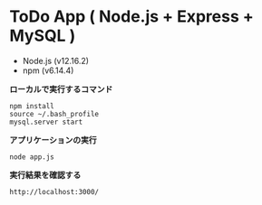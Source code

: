 # ToDo App ( Node.js + Express + MySQL )

- Node.js (v12.16.2)
- npm (v6.14.4)

**ローカルで実行するコマンド**
```
npm install
source ~/.bash_profile
mysql.server start
```

**アプリケーションの実行**
```
node app.js
```

**実行結果を確認する**
```
http://localhost:3000/
```
